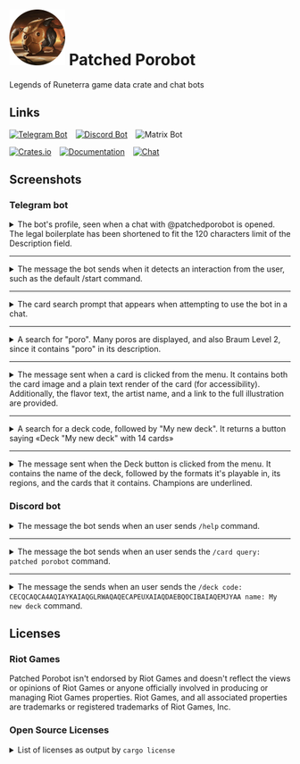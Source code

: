# ![](icon.png) Patched Porobot

Legends of Runeterra game data crate and chat bots

## Links

[![Telegram Bot](https://img.shields.io/badge/telegram%20bot-done-success)](https://t.me/patchedporobot)
 
[![Discord Bot](https://img.shields.io/badge/discord%20bot-done-success)](https://discord.com/api/oauth2/authorize?client_id=1071989978743193672&scope=applications.commands)
 
![Matrix Bot](https://img.shields.io/badge/matrix%20bot-to%20do-inactive)

[![Crates.io](https://img.shields.io/crates/v/patched_porobot)](https://crates.io/crates/patched_porobot)
 
[![Documentation](https://img.shields.io/docsrs/patched_porobot)](https://docs.rs/patched_porobot/0.9.2/patched_porobot/)
 
[![Chat](https://img.shields.io/matrix/patched_porobot:ryg.one?server_fqdn=matrix.ryg.one)](https://matrix.to/#/#patched_porobot:ryg.one)

## Screenshots

### Telegram bot

<details>
<summary>The bot's profile, seen when a chat with @patchedporobot is opened. The legal boilerplate has been shortened to fit the 120 characters limit of the Description field.</summary>

![](media/td-profile.png)

</details>

---

<details>
<summary>The message the bot sends when it detects an interaction from the user, such as the default /start command.</summary>

![](media/td-start.png)

</details>

---

<details>
<summary>The card search prompt that appears when attempting to use the bot in a chat.</summary>

![](media/td-prompt.png)

</details>

---

<details>
<summary>A search for "poro". Many poros are displayed, and also Braum Level 2, since it contains "poro" in its description.</summary>

![](media/td-poro.png)

</details>

---

<details>
<summary>The message sent when a card is clicked from the menu. It contains both the card image and a plain text render of the card (for accessibility). Additionally, the flavor text, the artist name, and a link to the full illustration are provided.</summary>

![](media/td-message.png)

</details>

---

<details>
<summary>A search for a deck code, followed by "My new deck". It returns a button saying «Deck "My new deck" with 14 cards»</summary>

![](media/td-deck.png)

</details>

---

<details>
<summary>The message sent when the Deck button is clicked from the menu. It contains the name of the deck, followed by the formats it's playable in, its regions, and the cards that it contains. Champions are underlined.</summary>

![](media/td-eternal.png)

</details>

### Discord bot

<details>
<summary>The message the bot sends when an user sends <code>/help</code> command.</summary>

![](media/ds-help.png)

</details>

---

<details>
<summary>The message the bot sends when an user sends the <code>/card query: patched porobot</code> command.</summary>

![](media/ds-card.png)

</details>

---

<details>
<summary>The message the sends when an user sends the <code>/deck code: CECQCAQCA4AQIAYKAIAQGLRWAQAQECAPEUXAIAQDAEBQOCIBAIAQEMJYAA name: My new deck</code> command.</summary>

![](media/ds-deck.png)

</details>


## Licenses

### Riot Games

Patched Porobot isn't endorsed by Riot Games and doesn't reflect the views or opinions of Riot Games or anyone officially involved in producing or managing Riot Games properties. Riot Games, and all associated properties are trademarks or registered trademarks of Riot Games, Inc.

### Open Source Licenses

<details>
<summary>List of licenses as output by <code>cargo license</code></summary>

- **(Apache-2.0 OR MIT) AND BSD-3-Clause** (1): encoding_rs
- **(MIT OR Apache-2.0) AND Unicode-DFS-2016** (1): unicode-ident
- **0BSD OR Apache-2.0 OR MIT** (1): adler
- **AGPL-3.0-or-later** (1): patched_porobot
- **Apache-2.0** (2): fail, varint-rs
- **Apache-2.0 OR Apache-2.0 WITH LLVM-exception OR MIT** (1): wasi
- **Apache-2.0 OR BSL-1.0** (1): ryu
- **Apache-2.0 OR ISC OR MIT** (4): hyper-rustls, rustls, rustls-pemfile, sct
- **Apache-2.0 OR MIT** (154): ahash, anyhow, arc-swap, async-trait, autocfg, base64, base64, bitflags, block-buffer, bumpalo, cc, cfg-if, chrono, cpufeatures, crc32fast, crossbeam-channel, crossbeam-deque, crossbeam-epoch, crossbeam-utils, crypto-common, digest, downcast-rs, either, env_logger, erasable, fastrand, flate2, fnv, form_urlencoded, fs2, futures, futures-channel, futures-core, futures-executor, futures-io, futures-macro, futures-sink, futures-task, futures-util, generator, getrandom, glob, hashbrown, hermit-abi, hermit-abi, http, httparse, httpdate, humantime, ident_case, idna, indexmap, ipnet, itertools, itertools, itoa, js-sys, lazy_static, libc, lock_api, log, md5, memmap2, mime, num-integer, num-traits, num_cpus, once_cell, oneshot, parking_lot, parking_lot_core, percent-encoding, pin-project, pin-project-internal, pin-project-lite, pin-utils, ppv-lite86, pretty_env_logger, proc-macro-error, proc-macro-error-attr, proc-macro2, quick-error, quote, rand, rand_chacha, rand_core, rayon, rayon-core, rc-box, regex, regex-syntax, remove_dir_all, reqwest, rustc-hash, rustc_version, rustversion, scoped-tls, scopeguard, semver, serde, serde_derive, serde_json, serde_urlencoded, serde_with_macros, sha-1, signal-hook-registry, smallvec, socket2, stable_deref_trait, syn, tempfile, thiserror, thiserror-impl, thread_local, time, time-core, time-macros, tokio-rustls, tungstenite, typenum, unicase, unicode-bidi, unicode-normalization, url, utf-8, uuid, version_check, wasm-bindgen, wasm-bindgen-backend, wasm-bindgen-futures, wasm-bindgen-macro, wasm-bindgen-macro-support, wasm-bindgen-shared, wasm-streams, web-sys, winapi, winapi-i686-pc-windows-gnu, winapi-x86_64-pc-windows-gnu, windows, windows-sys, windows-sys, windows-targets, windows_aarch64_gnullvm, windows_aarch64_msvc, windows_aarch64_msvc, windows_i686_gnu, windows_i686_gnu, windows_i686_msvc, windows_i686_msvc, windows_x86_64_gnu, windows_x86_64_gnu, windows_x86_64_gnullvm, windows_x86_64_msvc, windows_x86_64_msvc
- **Apache-2.0 OR MIT OR MPL-2.0** (1): htmlescape
- **Apache-2.0 OR MIT OR Zlib** (3): miniz_oxide, tinyvec, tinyvec_macros
- **BSD-3-Clause** (2): instant, never
- **BSD-3-Clause OR MIT** (1): rust-stemmers
- **Custom License File** (2): ring, webpki
- **ISC** (3): serenity, typemap_rev, untrusted
- **MIT** (62): aquamarine, async-tungstenite, atty, bitpacking, bytes, census, combine, convert_case, crunchy, darling, darling_core, darling_macro, dashmap, data-encoding, derive_more, dptree, fastfield_codecs, generic-array, h2, http-body, hyper, levenshtein_automata, loom, lru, lz4_flex, matchers, memoffset, mime_guess, mio, murmurhash32, nu-ansi-term, ordered-float, overload, ownedbytes, redox_syscall, serde-value, sharded-slab, slab, spin, strsim, take_mut, takecell, tantivy, tantivy-bitpacker, tantivy-common, tantivy-query-grammar, teloxide, teloxide-core, tokio, tokio-macros, tokio-stream, tokio-util, tower-service, tracing, tracing-attributes, tracing-core, tracing-log, tracing-subscriber, try-lock, valuable, want, winreg
- **MIT OR Unlicense** (8): aho-corasick, byteorder, memchr, regex-automata, tantivy-fst, termcolor, utf8-ranges, winapi-util
- **MPL-2.0** (1): webpki-roots
- **Unlicense** (1): measure_time
- **zlib-acknowledgement** (1): fastdivide

</details>